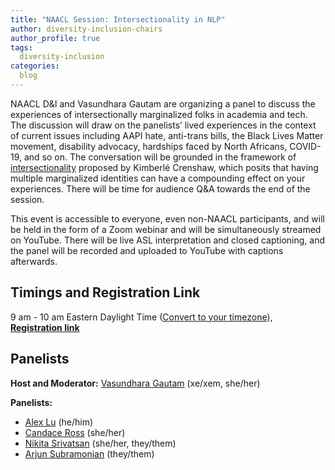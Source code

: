```yaml
---
title: "NAACL Session: Intersectionality in NLP"
author: diversity-inclusion-chairs
author_profile: true
tags:
  diversity-inclusion
categories:
  blog
---
```


NAACL D&I and Vasundhara Gautam are organizing a panel to discuss the experiences of intersectionally marginalized folks in academia and tech. The discussion will draw on the panelists’ lived experiences in the context of current issues including AAPI hate, anti-trans bills, the Black Lives Matter movement, disability advocacy, hardships faced by North Africans, COVID-19, and so on. The conversation will be grounded in the framework of [intersectionality](https://www.youtube.com/watch?v=ViDtnfQ9FHc) proposed by Kimberlé Crenshaw, which posits that having multiple marginalized identities can have a compounding effect on your experiences. There will be time for audience Q&A towards the end of the session.

This event is accessible to everyone, even non-NAACL participants, and will be held in the form of a Zoom webinar and will be simultaneously streamed on YouTube. There will be live ASL interpretation and closed captioning, and the panel will be recorded and uploaded to YouTube with captions afterwards.


## **Timings and Registration Link**

9 am - 10 am Eastern Daylight Time ([Convert to your timezone](https://dateful.com/eventlink/2365453208)), **[Registration link](https://us02web.zoom.us/webinar/register/WN_SBXeX3iBSJOsQ-zdSZ9Bhw)**


## **Panelists**

**Host and Moderator:** [Vasundhara Gautam](https://vasundharagautam.com/) (xe/xem, she/her)

**Panelists:**

*   [Alex Lu](http://www.moseslab.csb.utoronto.ca/alexlu/) (he/him)
*   [Candace Ross](http://candaceross.io/) (she/her)
*   [Nikita Srivatsan](http://www.cs.cmu.edu/~asrivats/) (she/her, they/them)
*   [Arjun Subramonian](https://arjunsubramonian.github.io/) (they/them)